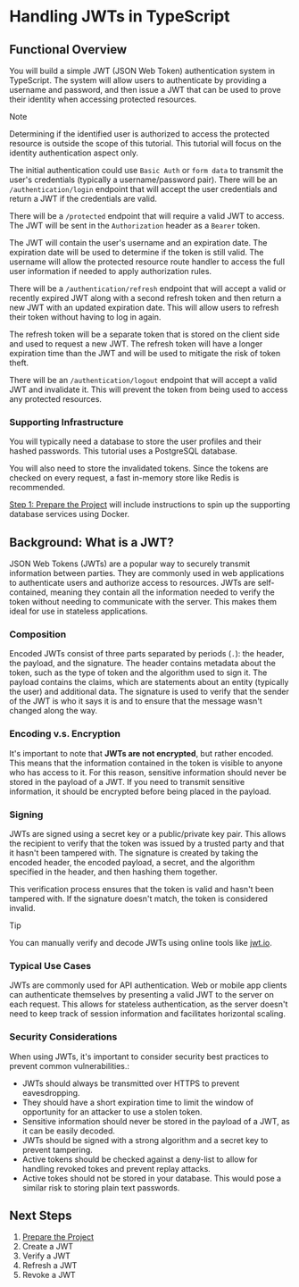 # Handling JWTs in TypeScript

## Functional Overview

You will build a simple JWT (JSON Web Token) authentication system in TypeScript. The system will allow users to authenticate by providing a username and password, and then issue a JWT that can be used to prove their identity when accessing protected resources.

> [!NOTE]
> Determining if the identified user is authorized to access the protected resource is outside the scope of this tutorial. This tutorial will focus on the identity authentication aspect only.

The initial authentication could use `Basic Auth` or `form data` to transmit the user's credentials (typically a username/password pair). There will be an `/authentication/login` endpoint that will accept the user credentials and return a JWT if the credentials are valid. 

There will be a `/protected` endpoint that will require a valid JWT to access. The JWT will be sent in the `Authorization` header as a `Bearer` token.

The JWT will contain the user's username and an expiration date. The expiration date will be used to determine if the token is still valid. The username will allow the protected resource route handler to access the full user information if needed to apply authorization rules.

There will be a `/authentication/refresh` endpoint that will accept a valid or recently expired JWT along with a second refresh token and then return a new JWT with an updated expiration date. This will allow users to refresh their token without having to log in again.

The refresh token will be a separate token that is stored on the client side and used to request a new JWT. The refresh token will have a longer expiration time than the JWT and will be used to mitigate the risk of token theft.

There will be an `/authentication/logout` endpoint that will accept a valid JWT and invalidate it. This will prevent the token from being used to access any  protected resources.

### Supporting Infrastructure
You will typically need a database to store the user profiles and their hashed passwords. This tutorial uses a PostgreSQL database.

You will also need to store the invalidated tokens. Since the tokens are checked on every request, a fast in-memory store like Redis is recommended.

[Step 1: Prepare the Project](./step-1.md) will include instructions to spin up the supporting database services using Docker.

## Background: What is a JWT?

JSON Web Tokens (JWTs) are a popular way to securely transmit information between parties. They are commonly used in web applications to authenticate users and authorize access to resources. JWTs are self-contained, meaning they contain all the information needed to verify the token without needing to communicate with the server. This makes them ideal for use in stateless applications.

### Composition
Encoded JWTs consist of three parts separated by periods (`.`): the header, the payload, and the signature. The header contains metadata about the token, such as the type of token and the algorithm used to sign it. The payload contains the claims, which are statements about an entity (typically the user) and additional data. The signature is used to verify that the sender of the JWT is who it says it is and to ensure that the message wasn't changed along the way.

### Encoding v.s. Encryption
It's important to note that **JWTs are not encrypted**, but rather encoded. This means that the information contained in the token is visible to anyone who has access to it. For this reason, sensitive information should never be stored in the payload of a JWT. If you need to transmit sensitive information, it should be encrypted before being placed in the payload.

### Signing
JWTs are signed using a secret key or a public/private key pair. This allows the recipient to verify that the token was issued by a trusted party and that it hasn't been tampered with. The signature is created by taking the encoded header, the encoded payload, a secret, and the algorithm specified in the header, and then hashing them together.

This verification process ensures that the token is valid and hasn't been tampered with. If the signature doesn't match, the token is considered invalid.

> [!TIP]
> You can manually verify and decode JWTs using online tools like [jwt.io](https://jwt.io/).

### Typical Use Cases
JWTs are commonly used for API authentication. Web or mobile app clients can authenticate themselves by presenting a valid JWT to the server on each request. This allows for stateless authentication, as the server doesn't need to keep track of session information and facilitates horizontal scaling.

### Security Considerations
When using JWTs, it's important to consider security best practices to prevent common vulnerabilities.:
- JWTs should always be transmitted over HTTPS to prevent eavesdropping. 
- They should have a short expiration time to limit the window of opportunity for an attacker to use a stolen token. 
- Sensitive information should never be stored in the payload of a JWT, as it can be easily decoded.
- JWTs should be signed with a strong algorithm and a secret key to prevent tampering.
- Active tokens should be checked against a deny-list to allow for handling revoked tokes and prevent replay attacks.
- Active tokes should not be stored in your database. This would pose a similar risk to storing plain text passwords.

## Next Steps
1. [Prepare the Project](step-1.md)
2. Create a JWT
3. Verify a JWT
4. Refresh a JWT
5. Revoke a JWT
